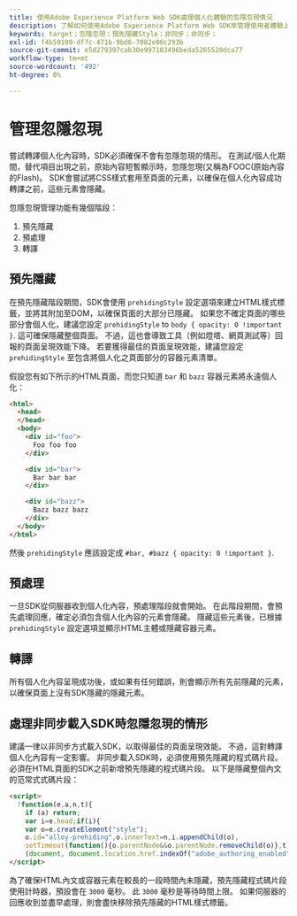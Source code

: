 ```yaml
---
title: 使用Adobe Experience Platform Web SDK處理個人化體驗的忽隱忽現情況
description: 了解如何使用Adobe Experience Platform Web SDK來管理使用者體驗上的忽隱忽現情況。
keywords: target；忽隱忽現；預先隱藏Style；非同步；非同步；
exl-id: f4b59109-df7c-471b-9bd6-7082e00c293b
source-git-commit: e5d279397cab30e997103496beda5265520dca77
workflow-type: tm+mt
source-wordcount: '492'
ht-degree: 0%

---
```


# 管理忽隱忽現

嘗試轉譯個人化內容時，SDK必須確保不會有忽隱忽現的情形。 在測試/個人化期間，替代項目出現之前，原始內容短暫顯示時，忽隱忽現(又稱為FOOC(原始內容的Flash)。 SDK會嘗試將CSS樣式套用至頁面的元素，以確保在個人化內容成功轉譯之前，這些元素會隱藏。

忽隱忽現管理功能有幾個階段：

1. 預先隱藏
1. 預處理
1. 轉譯

## 預先隱藏

在預先隱藏階段期間，SDK會使用 `prehidingStyle` 設定選項來建立HTML樣式標籤，並將其附加至DOM，以確保頁面的大部分已隱藏。 如果您不確定頁面的哪些部分會個人化，建議您設定 `prehidingStyle` to `body { opacity: 0 !important }`. 這可確保隱藏整個頁面。 不過，這也會導致工具（例如燈塔、網頁測試等）回報的頁面呈現效能下降。 若要獲得最佳的頁面呈現效能，建議您設定 `prehidingStyle` 至包含將個人化之頁面部分的容器元素清單。

假設您有如下所示的HTML頁面，而您只知道 `bar` 和 `bazz` 容器元素將永遠個人化：

```html
<html>
  <head>
  </head>
  <body>
    <div id="foo">
      Foo foo foo
    </div>

    <div id="bar">
      Bar bar bar
    </div>

    <div id="bazz">
      Bazz bazz bazz
    </div>
  </body>
</html>
```

然後 `prehidingStyle` 應該設定成 `#bar, #bazz { opacity: 0 !important }`.

## 預處理

一旦SDK從伺服器收到個人化內容，預處理階段就會開始。 在此階段期間，會預先處理回應，確定必須包含個人化內容的元素會隱藏。 隱藏這些元素後，已根據 `prehidingStyle` 設定選項並顯示HTML主體或隱藏容器元素。

## 轉譯

所有個人化內容呈現成功後，或如果有任何錯誤，則會顯示所有先前隱藏的元素，以確保頁面上沒有SDK隱藏的隱藏元素。

## 處理非同步載入SDK時忽隱忽現的情形

建議一律以非同步方式載入SDK，以取得最佳的頁面呈現效能。 不過，這對轉譯個人化內容有一定影響。 非同步載入SDK時，必須使用預先隱藏的程式碼片段。 必須在HTML頁面的SDK之前新增預先隱藏的程式碼片段。 以下是隱藏整個內文的范常式式碼片段：

```html
<script>
  !function(e,a,n,t){
    if (a) return;
    var i=e.head;if(i){
    var o=e.createElement("style");
    o.id="alloy-prehiding",o.innerText=n,i.appendChild(o),
    setTimeout(function(){o.parentNode&&o.parentNode.removeChild(o)},t)}}
    (document, document.location.href.indexOf("adobe_authoring_enabled") !== -1, "body { opacity: 0 !important }", 3000);
</script>
```

為了確保HTML內文或容器元素在較長的一段時間內未隱藏，預先隱藏程式碼片段使用計時器，預設會在 `3000` 毫秒。 此 `3000` 毫秒是等待時間上限。 如果伺服器的回應收到並盡早處理，則會盡快移除預先隱藏的HTML樣式標籤。

